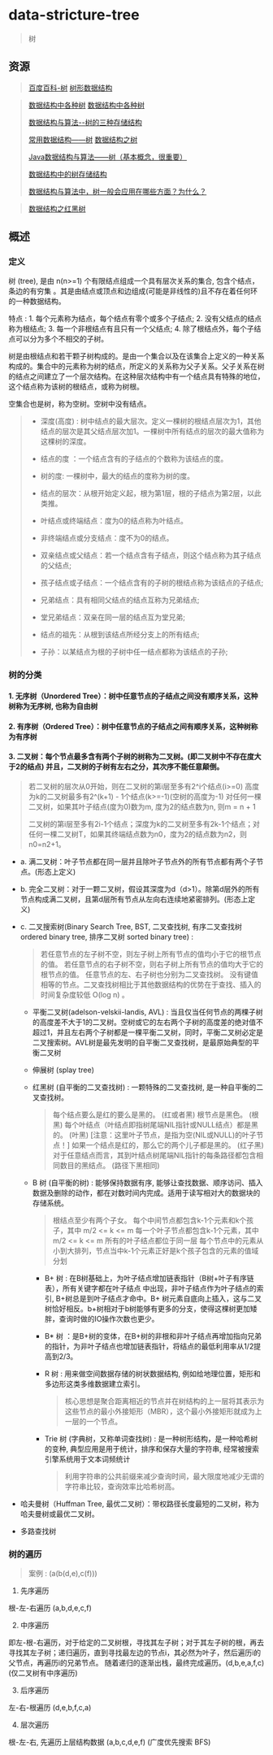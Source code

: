 # data-stricture-tree

> 树

## 资源

> [百度百科-树](https://baike.baidu.com/item/%E6%A0%91/2699484)
> [树形数据结构](https://baike.baidu.com/item/%E6%A0%91%E5%BD%A2%E6%95%B0%E6%8D%AE%E7%BB%93%E6%9E%84/21506701)
>

> [数据结构中各种树](https://www.cnblogs.com/maybe2030/p/4732377.html)
> [数据结构中各种树](https://www.cnblogs.com/jiangxin/p/11810772.html)
>
> [数据结构与算法--树的三种存储结构](https://www.jianshu.com/p/ffe11ce52bf8)
>
> [常用数据结构——树](https://www.jianshu.com/p/912357993486)
> [数据结构之树](https://blog.csdn.net/wannuoge4766/article/details/83998377)
>
> [Java数据结构与算法——树（基本概念，很重要）](https://segmentfault.com/a/1190000014741176)
>
> [数据结构中的树存储结构](http://data.biancheng.net/view/23.html)
>
> [数据结构与算法中，树一般会应用在哪些方面？为什么？](https://www.zhihu.com/question/20176446)


> [数据结构之红黑树](http://dongxicheng.org/structure/red-black-tree/)


## 概述

### 定义

树 (tree), 是由 n(n>=1) 个有限结点组成一个具有层次关系的集合, 包含个结点，条边的有穷集 。其是由结点或顶点和边组成(可能是非线性的)且不存在着任何环的一种数据结构。

特点 : 1. 每个元素称为结点，每个结点有零个或多个子结点; 2. 没有父结点的结点称为根结点; 3. 每一个非根结点有且只有一个父结点; 4. 除了根结点外，每个子结点可以分为多个不相交的子树。

树是由根结点和若干颗子树构成的。是由一个集合以及在该集合上定义的一种关系构成的。集合中的元素称为树的结点，所定义的关系称为父子关系。父子关系在树的结点之间建立了一个层次结构。在这种层次结构中有一个结点具有特殊的地位，这个结点称为该树的根结点，或称为树根。

空集合也是树，称为空树。空树中没有结点。

> - 深度(高度) : 树中结点的最大层次。定义一棵树的根结点层次为1，其他结点的层次是其父结点层次加1。一棵树中所有结点的层次的最大值称为这棵树的深度。
>
> - 结点的度 ：一个结点含有的子结点的个数称为该结点的度。
>
> - 树的度: 一棵树中，最大的结点的度称为树的度。
>
> - 结点的层次：从根开始定义起，根为第1层，根的子结点为第2层，以此类推。
>
> - 叶结点或终端结点：度为0的结点称为叶结点。
>
> - 非终端结点或分支结点：度不为0的结点。
>
> - 双亲结点或父结点：若一个结点含有子结点，则这个结点称为其子结点的父结点;
>
> - 孩子结点或子结点：一个结点含有的子树的根结点称为该结点的子结点;
>
> - 兄弟结点：具有相同父结点的结点互称为兄弟结点;
>
> - 堂兄弟结点：双亲在同一层的结点互为堂兄弟;
>
> - 结点的祖先：从根到该结点所经分支上的所有结点;
>
> - 子孙：以某结点为根的子树中任一结点都称为该结点的子孙; 


### 树的分类

#### 1. 无序树（Unordered Tree）：树中任意节点的子结点之间没有顺序关系，这种树称为无序树, 也称为自由树

#### 2. 有序树（Ordered Tree）：树中任意节点的子结点之间有顺序关系，这种树称为有序树

#### 3. 二叉树：每个节点最多含有两个子树的树称为二叉树。(即二叉树中不存在度大于2的结点) 并且，二叉树的子树有左右之分，其次序不能任意颠倒。
   > 若二叉树的层次从0开始，则在二叉树的第i层至多有2^i个结点(i>=0)
   > 高度为k的二叉树最多有2^(k+1) - 1个结点(k>=-1)(空树的高度为-1)
   > 对任何一棵二叉树，如果其叶子结点(度为0)数为m, 度为2的结点数为n, 则m = n + 1
   >
   > 二叉树的第i层至多有2i-1个结点；深度为k的二叉树至多有2k-1个结点；对任何一棵二叉树T，如果其终端结点数为n0，度为2的结点数为n2，则n0=n2+1。

  - a. 满二叉树：叶子节点都在同一层并且除叶子节点外的所有节点都有两个子节点。(形态上定义)

  - b. 完全二叉树：对于一颗二叉树，假设其深度为d（d>1）。除第d层外的所有节点构成满二叉树，且第d层所有节点从左向右连续地紧密排列。(形态上定义)

  - c. 二叉搜索树(Binary Search Tree, BST, 二叉查找树, 有序二叉查找树 ordered binary tree, 排序二叉树 sorted binary tree) : 
    > 若任意节点的左子树不空，则左子树上所有节点的值均小于它的根节点的值。
    > 若任意节点的右子树不空，则右子树上所有节点的值均大于它的根节点的值。
    > 任意节点的左、右子树也分别为二叉查找树。
    > 没有键值相等的节点。二叉查找树相比于其他数据结构的优势在于查找、插入的时间复杂度较低 O(log n) 。

    - 平衡二叉树(adelson-velskii-landis, AVL) : 当且仅当任何节点的两棵子树的高度差不大于1的二叉树。空树或它的左右两个子树的高度差的绝对值不超过1，并且左右两个子树都是一棵平衡二叉树，同时，平衡二叉树必定是二叉搜索树。AVL树是最先发明的自平衡二叉查找树，是最原始典型的平衡二叉树

    - 伸展树 (splay tree)

    - 红黑树 (自平衡的二叉查找树) : 一颗特殊的二叉查找树, 是一种自平衡的二叉查找树。
      > 每个结点要么是红的要么是黑的。 (红或者黑)
      > 根节点是黑色。 (根黑)
      > 每个叶结点（叶结点即指树尾端NIL指针或NULL结点）都是黑的。 (叶黑) [注意：这里叶子节点，是指为空(NIL或NULL)的叶子节点！]
      > 如果一个结点是红的，那么它的两个儿子都是黑的。 (红子黑)
      > 对于任意结点而言，其到叶结点树尾端NIL指针的每条路径都包含相同数目的黑结点。 (路径下黑相同)

    - B 树 (自平衡的树) : 能够保持数据有序, 能够让查找数据、顺序访问、插入数据及删除的动作，都在对数时间内完成。适用于读写相对大的数据块的存储系统。
      > 根结点至少有两个子女。
      > 每个中间节点都包含k-1个元素和k个孩子，其中 m/2 <= k <= m
      > 每一个叶子节点都包含k-1个元素，其中 m/2 <= k <= m
      > 所有的叶子结点都位于同一层
      > 每个节点中的元素从小到大排列，节点当中k-1个元素正好是k个孩子包含的元素的值域分划

      - B+ 树 : 在B树基础上，为叶子结点增加链表指针（B树+叶子有序链表），所有关键字都在叶子结点 中出现，非叶子结点作为叶子结点的索引, B+树总是到叶子结点才命中。B+ 树元素自底向上插入，这与二叉树恰好相反。b+树相对于b树能够有更多的分支，使得这棵树更加矮胖，查询时做的IO操作次数也更少。
    
      - B* 树 ：是B+树的变体，在B+树的非根和非叶子结点再增加指向兄弟的指针，为非叶子结点也增加链表指针，将结点的最低利用率从1/2提高到2/3。

      - R 树 : 用来做空间数据存储的树状数据结构, 例如给地理位置，矩形和多边形这类多维数据建立索引。
        > 核心思想是聚合距离相近的节点并在树结构的上一层将其表示为这些节点的最小外接矩形（MBR），这个最小外接矩形就成为上一层的一个节点。

      - Trie 树 (字典树，又称单词查找树) : 是一种树形结构，是一种哈希树的变种, 典型应用是用于统计，排序和保存大量的字符串, 经常被搜索引擎系统用于文本词频统计
        > 利用字符串的公共前缀来减少查询时间，最大限度地减少无谓的字符串比较，查询效率比哈希树高。　

  - 哈夫曼树（Huffman Tree, 最优二叉树）：带权路径长度最短的二叉树，称为哈夫曼树或最优二叉树。

  - 多路查找树


### 树的遍历

> 案例 : (a(b(d,e),c(f)))

1. 先序遍历

根-左-右遍历 (a,b,d,e,c,f)

2. 中序遍历

即左-根-右遍历，对于给定的二叉树根，寻找其左子树；对于其左子树的根，再去寻找其左子树；递归遍历，直到寻找最左边的节点i，其必然为叶子，然后遍历i的父节点，再遍历i的兄弟节点。
随着递归的逐渐出栈，最终完成遍历。(d,b,e,a,f,c) (仅二叉树有中序遍历)

3. 后序遍历

左-右-根遍历 (d,e,b,f,c,a)

4. 层次遍历

根-左-右, 先遍历上层结构数据 (a,b,c,d,e,f) (广度优先搜索 BFS)
